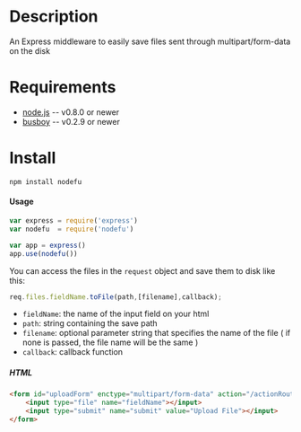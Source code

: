 Description
===========

An Express middleware to easily save files sent through multipart/form-data on the disk


Requirements
============

* [node.js](http://nodejs.org/) -- v0.8.0 or newer
* [busboy](https://www.npmjs.com/package/busboy) -- v0.2.9 or newer


Install
=======

    npm install nodefu


#### Usage

```js
var express = require('express')
var nodefu  = require('nodefu')

var app = express()
app.use(nodefu())
```


You can access the files in the `request` object and save them to disk like this:


```js
req.files.fieldName.toFile(path,[filename],callback);
```
* `fieldName`: the name of the input field on your html
* `path`: string containing the save path
* `filename`: optional parameter string that specifies the name of the file ( if none is passed, the file name will be the same )
* `callback`: callback function

##### HTML

```html
<form id="uploadForm" enctype="multipart/form-data" action="/actionRoute" method="post">
    <input type="file" name="fieldName"></input>
    <input type="submit" name="submit" value="Upload File"></input>
</form>
```
